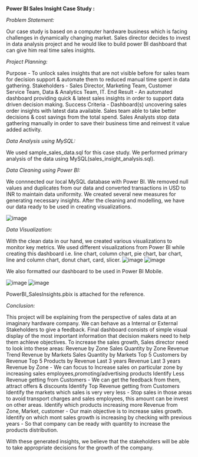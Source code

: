 **Power BI Sales Insight Case Study :**


_Problem Statement:_

Our case study is based on a computer hardware business which is facing challenges in dynamically changing market. Sales director decides to invest in data analysis project and he would like to build power BI dashboard that can give him real time sales insights.


_Project Planning:_
  
  Purpose - To unlock sales insights that are not visible before for sales team for decision support & automate them to reduced manual time spent in data gathering.
  Stakeholders - Sales Director, Marketing Team, Customer Service Team, Data & Analytics Team, IT.
  End Result - An automated dashboard providing quick & latest sales insights in order to support data driven decision making.
  Success Criteria - Dashboard(s) uncovering sales order insights with latest data available. Sales team able to take better decisions & cost savings from the total spend. Sales
  Analysts stop data gathering manually in order to save their business time and reinvest it value added activity.


_Data Analysis using MySQL:_

We used sample_sales_data.sql for this case study. We performed primary analysis of the data using MySQL(sales_insight_analysis.sql).


_Data Cleaning using Power BI:_

We connnected our local MySQL database with Power BI.
We removed null values and duplicates from our data and converted transactions in USD to INR to maintain data uniformity. We created several new measures for generating necessary insights.
After the cleaning and modelling, we have our data ready to be used in creating visualizations.

![image](https://user-images.githubusercontent.com/79837402/156875570-d8acd0e0-b1e1-4d3f-8640-d9e8290e30bd.png)


_Data Visualization:_

With the clean data in our hand, we created various visualizations to monitor key metrics. We used different visualizations from Power BI while creating this dashboard i.e. line chart, column chart, pie chart, bar chart, line and column chart, donut chart, card, slicer.
![image](https://user-images.githubusercontent.com/79837402/156887422-0a04eb69-85e9-4a44-ba2b-3c1f042196e7.png)
![image](https://user-images.githubusercontent.com/79837402/156887448-16fc4db0-ce46-4eac-affc-d158e3778cc6.png)

We also formatted our dashboard to be used in Power BI Mobile.

![image](https://user-images.githubusercontent.com/79837402/156887702-f6cdd8f5-3895-4389-a15c-a944657b3be9.png) ![image](https://user-images.githubusercontent.com/79837402/156887724-dea13733-c094-4d4e-843c-6aa1296c40f6.png)

PowerBI_SalesInsights.pbix is attached for the reference.


_Conclusion:_

This project will be explaining from the perspective of sales data at an imaginary hardware company. We can behave as a Internal or External Stakeholders to give a feedback. Final dashboard consists of simple visual display of the most important information that decision makers need to help them achleve objectives.
To increase the sales growth, Sales director need to look into these areas:
Revenue by Zone
Sales Quantity by Zone
Revenue Trend
Revenue by Markets
Sales Quantity by Markets
Top 5 Customers by Revenue
Top 5 Products by Revenue
Last 3 years Revenue
Last 3 years Revenue by Zone - We can focus to Increase sales on particular zone by increasing sales employees,promoting/advertising products
Identify Less Revenue getting from Customers - We can get the feedback from them, attract offers & discounts
Identify Top Revenue getting from Customers
Identify the markets which sales is very very less - Stop sales in those areas to avoid transport charges and sales employees, this amount can be invest on other areas.
Identify which products increasing more Revenue from Zone, Market, customer - Our main objective is to increase sales growth.
Identify on which mont sales growth is increasing by checking with previous years - So that company can be ready with quantity to increase the products distribution.

With these generated insights, we believe that the stakeholders will be able to take appropriate decisions for the growth of the company.
